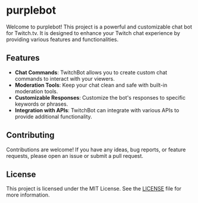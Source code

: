 # purplebot

Welcome to purplebot! This project is a powerful and customizable chat bot for Twitch.tv. It is designed to enhance your Twitch chat experience by providing various features and functionalities.

## Features

- **Chat Commands**: TwitchBot allows you to create custom chat commands to interact with your viewers.
- **Moderation Tools**: Keep your chat clean and safe with built-in moderation tools.
- **Customizable Responses**: Customize the bot's responses to specific keywords or phrases.
- **Integration with APIs**: TwitchBot can integrate with various APIs to provide additional functionality.

## Contributing

Contributions are welcome! If you have any ideas, bug reports, or feature requests, please open an issue or submit a pull request.

## License

This project is licensed under the MIT License. See the [LICENSE](LICENSE) file for more information.
